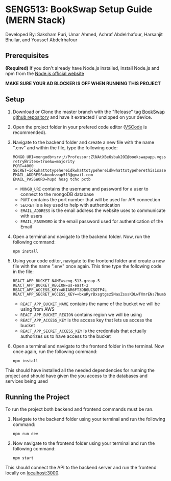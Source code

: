 # SENG513: BookSwap Setup Guide (MERN Stack)
Developed By: Saksham Puri, Umar Ahmed, Achraf Abdelrhafour, Harsanjit Bhullar, and Youssef Abdelrhafour
## Prerequisites
**(Required)** If you don't already have Node.js installed, install Node.js and npm from the [Node.js official website](https://nodejs.org/en)

**MAKE SURE YOUR AD BLOCKER IS OFF WHEN RUNNING THIS PROJECT**

## Setup
1. Download or Clone the master branch with the "Release" tag [BookSwap github repository](https://github.com/Saksham-P/SENG513-BookSwap) and have it extracted / unzipped on your device.
2. Open the project folder in your prefered code editor ([VSCode](https://code.visualstudio.com/) is recommended).
3. Navigate to the backend folder and create a new file with the name ".env" and within the file, type the following code:
    ```
    MONGO_URI=mongodb+srv://Professor:ZlNAtXBe6sbak2OI@bookswapapp.vgssfij.mongodb.net/?retryWrites=true&w=majority
    PORT=4000
    SECRET=idkwhattotypehereidkwhattotypehereidkwhattotypeherethisisasecretkeywhich
    EMAIL_ADDRESS=bookswap513@gmail.com
    EMAIL_PASSWORD=hupd hosg tchc pctb
    ```
    - `MONGO_URI` contains the username and password for a user to connect to the mongoDB database
    - `PORT` contains the port number that will be used for API connection
    - `SECRET` is a key used to help with authentication
    - `EMAIL_ADDRESS` is the email address the website uses to communicate with users
    - `EMAIL_PASSWORD` is the email password used for authentication of the Email

4. Open a terminal and navigate to the backend folder. Now, run the following command: 
    ```
    npm install
    ```
5. Using your code editor, navigate to the frontend folder and create a new file with the name ".env" once again. This time type the following code in the file:
    ```
    REACT_APP_BUCKET_NAME=seng-513-group-5
    REACT_APP_BUCKET_REGION=us-east-2
    REACT_APP_ACCESS_KEY=AKIAR6FT3DBGUCSOTP4L
    REACT_APP_SECRET_ACCESS_KEY=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
    ```
    - `REACT_APP_BUCKET_NAME` contains the name of the bucket we will be using from AWS
    - `REACT_APP_BUCKET_REGION` contains region we will be using
    - `REACT_APP_ACCESS_KEY` is the access key that lets us access the bucket
    - `REACT_APP_SECRET_ACCESS_KEY` is the credentials that actually authorizes us to have access to the bucket

6.  Open a terminal and navigate to the frontend folder in the terminal. Now once again, run the following command:
    ```
    npm install
    ```
This should have installed all the needed dependencies for running the project and should have given the you access to the databases and services being used

## Running the Project
To run the project both backend and frontend commands must be ran.
1. Navigate to the backend folder using your terminal and run the following command: 
    ```
    npm run dev
    ```
2. Now navigate to the frontend folder using your terminal and run the following command:
    ```
    npm start
    ```
This should connect the API to the backend server and run the frontend locally on [localhost:3000](http://localhost:3000/).

